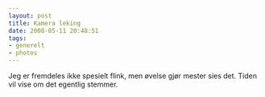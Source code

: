 ```yaml
---
layout: post
title: Kamera leking
date: 2008-05-11 20:48:51
tags: 
- generelt
- photos
---
```

Jeg er fremdeles ikke spesielt flink, men øvelse gjør mester sies det. Tiden vil vise om det egentlig stemmer.